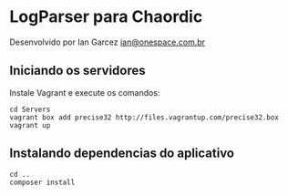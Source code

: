 LogParser para Chaordic
==============

Desenvolvido por Ian Garcez <ian@onespace.com.br>

Iniciando os servidores
----------

Instale Vagrant e execute os comandos:

```
cd Servers
vagrant box add precise32 http://files.vagrantup.com/precise32.box
vagrant up
```

Instalando dependencias do aplicativo
---------

```
cd ..
composer install
```

